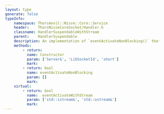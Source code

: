 ```yaml
---
layout: type
generate: false
typeInfo:
    namespace: ThorsAnvil::Nisse::Core::Service
    header:    ThorsNisseCoreSocket/Handler.h
    classname: HandlerSuspendableWithStream
    parent:    HandlerSuspendable
    description: An implementation of `eventActivateNonBlocking()` that creates input and output stream objects.<br>These stream objects will call `suspend()` if they are about to perform a blocking operation on the underlying socket.<br><br>Thus we have transparently non-blocking streams.
    methods:
        - return:
          name: Constructor
          param: ['Server&', 'LibSocketId', 'short']
          mark:
        - return: bool
          name: eventActivateNonBlocking
          param: []
          mark:
    virtual:
        - return: bool
          name:  eventActivateWithStream
          param: ['std::istream&', 'std::ostream&']
          mark:
---
```


